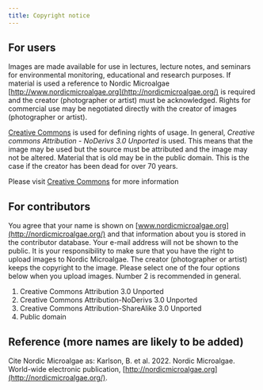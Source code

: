 ```yaml
---
title: Copyright notice
---
```


## For users

Images are made available for use in lectures, lecture notes, and seminars for environmental monitoring, educational and research purposes.  If material is used a reference to Nordic Microalgae [http://www.nordicmicroalgae.org](http://nordicmicroalgae.org/) is required and the creator (photographer or artist) must be acknowledged. Rights for commercial use may be negotiated directly with the creator of images (photographer or artist).

[Creative Commons](http://creativecommons.org/licenses/) is used for defining rights of usage. In general, _Creative commons Attribution - NoDerivs 3.0 Unported_ is used. This means that the image may be used but the source must be attributed and the image may not be altered. Material that is old may be in the public domain. This is the case if the creator has been dead for over 70 years.

Please visit [Creative Commons](http://creativecommons.org/licenses/) for more information

## For contributors

You agree that your name is shown on [www.nordicmicroalgae.org](http://nordicmicroalgae.org/) and that information about you is stored in the contributor database. Your e-mail address will not be shown to the public. It is your responsibility to make sure that you have the right to upload images to Nordic Microalgae. The creator (photographer or artist) keeps the copyright to the image. Please select one of the four options below when you upload images. Number 2 is recommended in general.

1. Creative Commons Attribution 3.0 Unported
2. Creative Commons Attribution-NoDerivs 3.0 Unported
3. Creative Commons Attribution-ShareAlike 3.0 Unported
4. Public domain

## Reference (more names are likely to be added)

Cite Nordic Microalgae as: Karlson, B. et al. 2022. Nordic Microalgae. World-wide electronic publication,  [http://nordicmicroalgae.org](http://nordicmicroalgae.org/).
